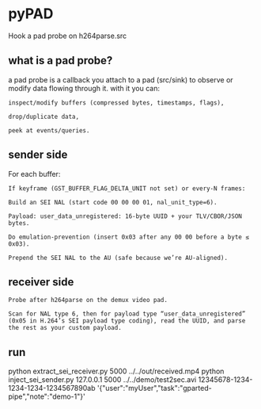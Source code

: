 # pyPAD

Hook a pad probe on h264parse.src

## what is a pad probe?

a pad probe is a callback you attach to a pad (src/sink) to observe or modify data flowing through it. with it you can:

    inspect/modify buffers (compressed bytes, timestamps, flags),

    drop/duplicate data,

    peek at events/queries.


## sender side

For each buffer:

    If keyframe (GST_BUFFER_FLAG_DELTA_UNIT not set) or every-N frames:

    Build an SEI NAL (start code 00 00 00 01, nal_unit_type=6).

    Payload: user_data_unregistered: 16-byte UUID + your TLV/CBOR/JSON bytes.

    Do emulation-prevention (insert 0x03 after any 00 00 before a byte ≤ 0x03).

    Prepend the SEI NAL to the AU (safe because we’re AU-aligned).


## receiver side



    Probe after h264parse on the demux video pad.

    Scan for NAL type 6, then for payload type “user_data_unregistered” (0x05 in H.264’s SEI payload type coding), read the UUID, and parse the rest as your custom payload.


## run

python extract_sei_receiver.py 5000 ../../out/received.mp4
python inject_sei_sender.py 127.0.0.1 5000 ../../demo/test2sec.avi 12345678-1234-1234-1234-1234567890ab '{"user":"myUser","task":"gparted-pipe","note":"demo-1"}'